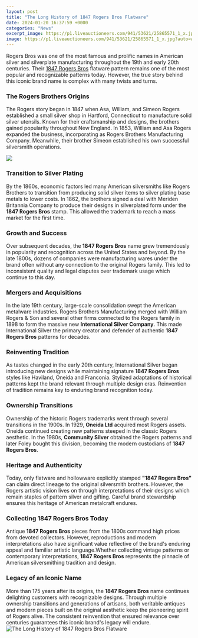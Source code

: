 ```yaml
---
layout: post
title: "The Long History of 1847 Rogers Bros Flatware"
date: 2024-01-20 16:37:59 +0000
categories: "News"
excerpt_image: https://p1.liveauctioneers.com/941/53621/25865571_1_x.jpg?auto=webp&amp;format=pjpg&amp;quality=50&amp;version=1396639301
image: https://p1.liveauctioneers.com/941/53621/25865571_1_x.jpg?auto=webp&amp;format=pjpg&amp;quality=50&amp;version=1396639301
---
```


Rogers Bros was one of the most famous and prolific names in American silver and silverplate manufacturing throughout the 19th and early 20th centuries. Their [1847 Rogers Bros](https://fistore.mysenprints.com/collection/aldinger) flatware pattern remains one of the most popular and recognizable patterns today. However, the true story behind this iconic brand name is complex with many twists and turns.
### The Rogers Brothers Origins
The Rogers story began in 1847 when Asa, William, and Simeon Rogers established a small silver shop in Hartford, Connecticut to manufacture solid silver utensils. Known for their craftsmanship and designs, the brothers gained popularity throughout New England. In 1853, William and Asa Rogers expanded the business, incorporating as Rogers Brothers Manufacturing Company. Meanwhile, their brother Simeon established his own successful silversmith operations. 

![](https://ebth-com-production.imgix.net/2016/04/22/15/43/53/354/ann161g.JPG?ixlib=rb-3.1.0&amp;w=1400&amp;h=2100&amp;fit=max&amp;crop=&amp;auto=format)
### Transition to Silver Plating
By the 1860s, economic factors led many American silversmiths like Rogers Brothers to transition from producing solid silver items to silver plating base metals to lower costs. In 1862, the brothers signed a deal with Meriden Britannia Company to produce their designs in silverplated form under the **1847 Rogers Bros** stamp. This allowed the trademark to reach a mass market for the first time.
### Growth and Success
Over subsequent decades, the **1847 Rogers Bros** name grew tremendously in popularity and recognition across the United States and beyond. By the late 1800s, dozens of companies were manufacturing wares under the brand often without any connection to the original Rogers family. This led to inconsistent quality and legal disputes over trademark usage which continue to this day.
### Mergers and Acquisitions 
In the late 19th century, large-scale consolidation swept the American metalware industries. Rogers Brothers Manufacturing merged with William Rogers & Son and several other firms connected to the Rogers family in 1898 to form the massive new **International Silver Company**. This made International Silver the primary creator and defender of authentic **1847 Rogers Bros** patterns for decades.
### Reinventing Tradition
As tastes changed in the early 20th century, International Silver began introducing new designs while maintaining signature **1847 Rogers Bros** styles like Haviland, Oneida and Franconia. Stylized adaptations of historical patterns kept the brand relevant through multiple design eras. Reinvention of tradition remains key to enduring brand recognition today.
### Ownership Transitions
Ownership of the historic Rogers trademarks went through several transitions in the 1900s. In 1929, **Oneida Ltd** acquired most Rogers assets. Oneida continued creating new patterns steeped in the classic Rogers aesthetic. In the 1980s, **Community Silver** obtained the Rogers patterns and later Foley bought this division, becoming the modern custodians of **1847 Rogers Bros**.
### Heritage and Authenticity
Today, only flatware and hollowware explicitly stamped **"1847 Rogers Bros"** can claim direct lineage to the original silversmith brothers. However, the Rogers artistic vision lives on through interpretations of their designs which remain staples of pattern silver and gifting. Careful brand stewardship ensures this heritage of American metalcraft endures.
### Collecting 1847 Rogers Bros Today 
Antique **1847 Rogers Bros** pieces from the 1800s command high prices from devoted collectors. However, reproductions and modern interpretations also have significant value reflective of the brand's enduring appeal and familiar artistic language.Whether collecting vintage patterns or contemporary interpretations, **1847 Rogers Bros** represents the pinnacle of American silversmithing tradition and design.
### Legacy of an Iconic Name  
More than 175 years after its origins, the **1847 Rogers Bros** name continues delighting customers with recognizable designs. Through multiple ownership transitions and generations of artisans, both veritable antiques and modern pieces built on the original aesthetic keep the pioneering spirit of Rogers alive. The consistent reinvention that ensured relevance over centuries guarantees this iconic brand's legacy will endure.
![The Long History of 1847 Rogers Bros Flatware](https://p1.liveauctioneers.com/941/53621/25865571_1_x.jpg?auto=webp&amp;format=pjpg&amp;quality=50&amp;version=1396639301)